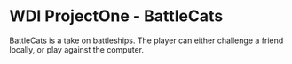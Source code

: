 # WDI ProjectOne - BattleCats

BattleCats is a take on battleships. The player can either challenge a friend locally, or play against the computer.